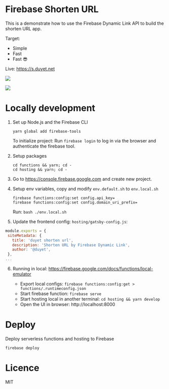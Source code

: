 # Firebase Shorten URL
This is a demonstrate how to use the Firebase Dynamic Link API to build the shorten URL app.

Target:
 - Simple
 - Fast
 - Fast 😎

Live: https://s.duyet.net

![](.github/screenshot.png)

![](.github/screenshot2.png)


# Locally development

1. Set up Node.js and the Firebase CLI
    ```
    yarn global add firebase-tools
    ```

    To initialize project: Run `firebase login` to log in via the browser and authenticate the firebase tool.


2. Setup packages
    ```
    cd functions && yarn; cd -
    cd hosting && yarn; cd -
    ```

3. Go to https://console.firebase.google.com and create new project.

4. Setup env variables, copy and modify `env.default.sh` to `env.local.sh`
    ```
    firebase functions:config:set config.api_key=
    firebase functions:config:set config.domain_uri_prefix=
    ```
    Run: `bash ./env.local.sh`

5. Update the frontend config: `hosting/gatsby-config.js`:

 ```js
 module.exports = {
  siteMetadata: {
    title: 'duyet shorten url',
    description: 'Shorten URL by Firebase Dynamic Link',
    author: '@duyet',
  },
 ...
 ```

6. Running in local: https://firebase.google.com/docs/functions/local-emulator

    - Export local configs: `firebase functions:config:get > functions/.runtimeconfig.json`
    - Start firebase function: `firebase serve`
    - Start hosting local in another terminal: `cd hosting && yarn develop`
    - Open the UI in browser: http://localhost:8000

# Deploy

Deploy serverless functions and hosting to Firebase

```
firebase deploy
```


# Licence
MIT
